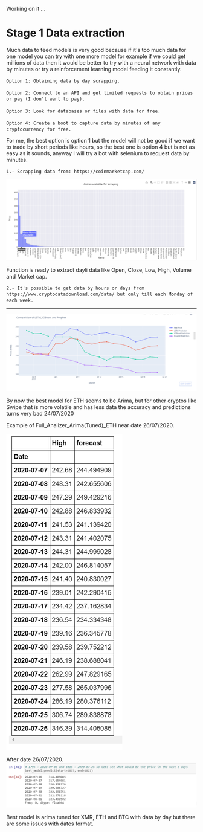 Working on it ...

# Stage 1 Data extraction

Much data to feed models is very good because if it's too much data for one model you can try with one more model for example if we could get millions of data then it would be better to try with a neural network with data by minutes or try a reinforcement learning model feeding it constantly.


    Option 1: Obtaining data by day scrapping.

    Option 2: Connect to an API and get limited requests to obtain prices or pay (I don't want to pay).

    Option 3: Look for databases or files with data for free.

    Option 4: Create a boot to capture data by minutes of any cryptocurrency for free.

For me, the best option is option 1 but the model will not be good if we want to trade by short periods like hours, so the best one is option 4 but is not as easy as it sounds, anyway I will try a bot with selenium to request data by minutes.

    1.- Scrapping data from: https://coinmarketcap.com/ 

![Coins](Images/coinsav.png)

Function is ready to extract dayli data like Open, Close, Low, High, Volume and Market cap.
    
    2.- It's possible to get data by hours or days from https://www.cryptodatadownload.com/data/ but only till each Monday of each week.

--------------------------------------------------------------------------------------------------------------------------------------------------------------------------------------------------------------------------------



![Models](Images/First_comparizon_time_series.png)

By now the best model for ETH seems to be Arima, but for other cryptos like Swipe that is more 
volatile and has less data the accuracy and predictions turns very bad 24/07/2020

Example of Full_Analizer_Arima(Tuned)_ETH near date 26/07/2020.

![Arima-ETH](Images/high_vs_forecast.png)

After date 26/07/2020.
![Arima-ETH](Images/arima_eth_6preds.png)


Best model is arima tuned for XMR, ETH and BTC with data by day but there are some issues with dates format.
